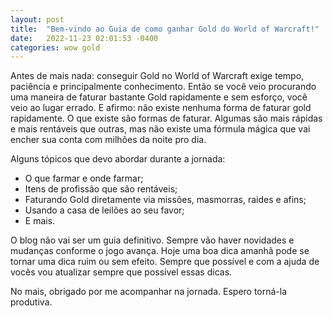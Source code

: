 ```yaml
---
layout: post
title:  "Bem-vindo ao Guia de como ganhar Gold do World of Warcraft!"
date:   2022-11-23 02:01:53 -0400
categories: wow gold
---
```

Antes de mais nada: conseguir Gold no World of Warcraft exige tempo, paciência e principalmente conhecimento. Então se você veio procurando uma maneira de faturar bastante Gold rapidamente e sem esforço, você veio ao lugar errado. E afirmo: não existe nenhuma forma de faturar gold rapidamente. O que existe são formas de faturar. Algumas são mais rápidas e mais rentáveis que outras, mas não existe uma fórmula mágica que vai encher sua conta com milhões da noite pro dia.

Alguns tópicos que devo abordar durante a jornada:

- O que farmar e onde farmar;
- Itens de profissão que são rentáveis;
- Faturando Gold diretamente via missões, masmorras, raides e afins;
- Usando a casa de leilões ao seu favor;
- E mais.

O blog não vai ser um guia definitivo. Sempre vão haver novidades e mudanças conforme o jogo avança. Hoje uma boa dica amanhã pode se tornar uma dica ruim ou sem efeito. Sempre que possível e com a ajuda de vocês vou atualizar sempre que possível essas dicas.

No mais, obrigado por me acompanhar na jornada. Espero torná-la produtiva.